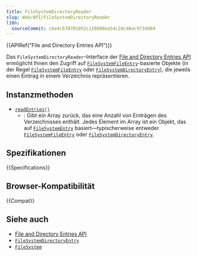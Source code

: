```yaml
---
title: FileSystemDirectoryReader
slug: Web/API/FileSystemDirectoryReader
l10n:
  sourceCommit: cbe4c570701052c120808ea54c24c46ec9734084
---
```


{{APIRef("File and Directory Entries API")}}

Das `FileSystemDirectoryReader`-Interface der [File and Directory Entries API](/de/docs/Web/API/File_and_Directory_Entries_API) ermöglicht Ihnen den Zugriff auf [`FileSystemFileEntry`](/de/docs/Web/API/FileSystemFileEntry)-basierte Objekte (in der Regel [`FileSystemFileEntry`](/de/docs/Web/API/FileSystemFileEntry) oder [`FileSystemDirectoryEntry`](/de/docs/Web/API/FileSystemDirectoryEntry)), die jeweils einen Eintrag in einem Verzeichnis repräsentieren.

## Instanzmethoden

- [`readEntries()`](/de/docs/Web/API/FileSystemDirectoryReader/readEntries)
  - : Gibt ein Array zurück, das eine Anzahl von Einträgen des Verzeichnisses enthält. Jedes Element im Array ist ein Objekt, das auf [`FileSystemEntry`](/de/docs/Web/API/FileSystemEntry) basiert—typischerweise entweder [`FileSystemFileEntry`](/de/docs/Web/API/FileSystemFileEntry) oder [`FileSystemDirectoryEntry`](/de/docs/Web/API/FileSystemDirectoryEntry).

## Spezifikationen

{{Specifications}}

## Browser-Kompatibilität

{{Compat}}

## Siehe auch

- [File and Directory Entries API](/de/docs/Web/API/File_and_Directory_Entries_API)
- [`FileSystemDirectoryEntry`](/de/docs/Web/API/FileSystemDirectoryEntry)
- [`FileSystem`](/de/docs/Web/API/FileSystem)
